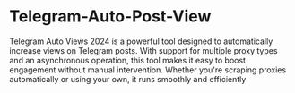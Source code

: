 # Telegram-Auto-Post-View
Telegram Auto Views 2024 is a powerful tool designed to automatically increase views on Telegram posts. With support for multiple proxy types and an asynchronous operation, this tool makes it easy to boost engagement without manual intervention. Whether you're scraping proxies automatically or using your own, it runs smoothly and efficiently
